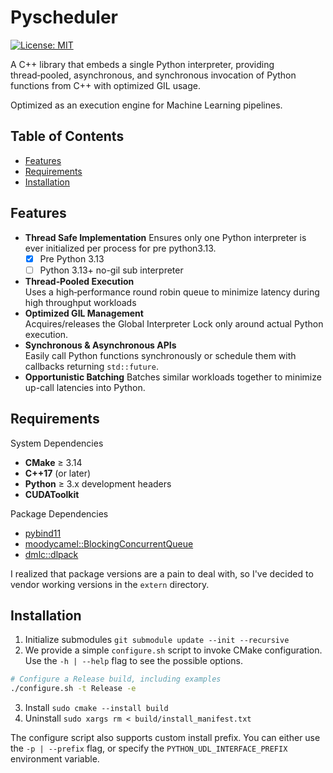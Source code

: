 # Pyscheduler

[![License: MIT](https://img.shields.io/badge/License-MIT-yellow.svg)](https://opensource.org/licenses/MIT)

A C++ library that embeds a single Python interpreter, providing thread‑pooled, asynchronous, and synchronous invocation of Python functions from C++ with optimized GIL usage.

Optimized as an execution engine for Machine Learning pipelines. 

## Table of Contents

- [Features](#features)  
- [Requirements](#requirements)  
- [Installation](#installation)  
<!-- - [Quick Start](#quick-start)  
- [API Reference](#api-reference)  
  - [PyManager](#pyschedulerpymanager)  
  - [InvokeHandler](#pyschedulerpymanagerinvokehandler)  
- [Examples](#examples)  
- [Configuration](#configuration)  
- [Contributing](#contributing)  
- [License](#license)   -->

## Features

- **Thread Safe Implementation** 
  Ensures only one Python interpreter is ever initialized per process for pre python3.13. 
    - [x] Pre Python 3.13 
    - [ ] Python 3.13+ no-gil sub interpreter 
- **Thread‑Pooled Execution**  
  Uses a high‑performance round robin queue to minimize latency during high throughput workloads
- **Optimized GIL Management**  
  Acquires/releases the Global Interpreter Lock only around actual Python execution.
- **Synchronous & Asynchronous APIs**  
  Easily call Python functions synchronously or schedule them with callbacks returning `std::future`.
- **Opportunistic Batching** 
  Batches similar workloads together to minimize up-call latencies into Python.

## Requirements
System Dependencies
- **CMake** ≥ 3.14  
- **C++17** (or later)  
- **Python** ≥ 3.x development headers  
- **CUDAToolkit**

Package Dependencies
- [pybind11](https://github.com/pybind/pybind11)  
- [moodycamel::BlockingConcurrentQueue](https://github.com/cameron314/concurrentqueue)  
- [dmlc::dlpack](https://github.com/dmlc/dlpack.git)

I realized that package versions are a pain to deal with, so I've decided to vendor working versions in the `extern` directory. 

## Installation
1. Initialize submodules `git submodule update --init --recursive`
2. We provide a simple `configure.sh` script to invoke CMake configuration. Use the `-h | --help` flag to see the possible options.
```bash
# Configure a Release build, including examples
./configure.sh -t Release -e
```
3. Install `sudo cmake --install build`
3. Uninstall `sudo xargs rm < build/install_manifest.txt`

The configure script also supports custom install prefix. You can either use the `-p | --prefix` flag, or specify the `PYTHON_UDL_INTERFACE_PREFIX` environment variable.
